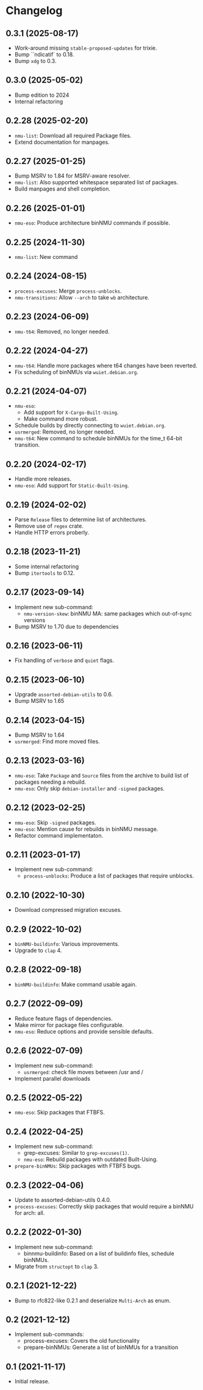 # Changelog

## 0.3.1 (2025-08-17)

* Work-around missing `stable-proposed-updates` for trixie.
* Bump ``ndicatif` to 0.18.
* Bump `xdg` to 0.3.

## 0.3.0 (2025-05-02)

* Bump edition to 2024
* Internal refactoring

## 0.2.28 (2025-02-20)

* `nmu-list`: Download all required Package files.
* Extend documentation for manpages.

## 0.2.27 (2025-01-25)

* Bump MSRV to 1.84 for MSRV-aware resolver.
* `nmu-list`: Also supported whitespace separated list of packages.
* Build manpages and shell completion.

## 0.2.26 (2025-01-01)

* `nmu-eso`: Produce architecture binNMU commands if possible.

## 0.2.25 (2024-11-30)

* `nmu-list`: New command

## 0.2.24 (2024-08-15)

* `process-excuses`: Merge `process-unblocks`.
* `nmu-transitions`: Allow `--arch` to take `wb` architecture.

## 0.2.23 (2024-06-09)

* `nmu-t64`: Removed, no longer needed.

## 0.2.22 (2024-04-27)

* `nmu-t64`: Handle more packages where t64 changes have been reverted.
* Fix scheduling of binNMUs via `wuiet.debian.org`.

## 0.2.21 (2024-04-07)

* `nmu-eso`:
  - Add support for `X-Cargo-Built-Using`.
  - Make command more robust.
* Schedule builds by directly connecting to `wuiet.debian.org`.
* `usrmerged`: Removed, no longer needed.
* `nmu-t64`: New command to schedule binNMUs for the time_t 64-bit transition.

## 0.2.20 (2024-02-17)

* Handle more releases.
* `nmu-eso`: Add support for `Static-Built-Using`.

## 0.2.19 (2024-02-02)

* Parse `Release` files to determine list of architectures.
* Remove use of `regex` crate.
* Handle HTTP errors proberly.

## 0.2.18 (2023-11-21)

* Some internal refactoring
* Bump `itertools` to 0.12.

## 0.2.17 (2023-09-14)

* Implement new sub-command:
  * `nmu-version-skew`: binNMU MA: same packages which out-of-sync versions
* Bump MSRV to 1.70 due to dependencies

## 0.2.16 (2023-06-11)

* Fix handling of `verbose` and `quiet` flags.

## 0.2.15 (2023-06-10)

* Upgrade `assorted-debian-utils` to 0.6.
* Bump MSRV to 1.65

## 0.2.14 (2023-04-15)

* Bump MSRV to 1.64
* `usrmerged`: Find more moved files.

## 0.2.13 (2023-03-16)

* `nmu-eso`: Take `Package` and `Source` files from the archive to build list of packages needing a rebuild.
* `nmu-eso`: Only skip `debian-installer` and `-signed` packages.

## 0.2.12 (2023-02-25)

* `nmu-eso`: Skip `-signed` packages.
* `nmu-eso`: Mention cause for rebuilds in binNMU message.
* Refactor command implementaton.

## 0.2.11 (2023-01-17)

* Implement new sub-command:
  * `process-unblocks`: Produce a list of packages that require unblocks.

## 0.2.10 (2022-10-30)

* Download compressed migration excuses.

## 0.2.9 (2022-10-02)

* `binNMU-buildinfo`: Various improvements.
* Upgrade to `clap` 4.

## 0.2.8 (2022-09-18)

* `binNMU-buildinfo`: Make command usable again.

## 0.2.7 (2022-09-09)

* Reduce feature flags of dependencies.
* Make mirror for package files configurable.
* `nmu-eso`: Reduce options and provide sensible defaults.

## 0.2.6 (2022-07-09)

* Implement new sub-command:
  * `usrmerged`: check file moves between /usr and /
* Implement parallel downloads

## 0.2.5 (2022-05-22)

* `nmu-eso`: Skip packages that FTBFS.

## 0.2.4 (2022-04-25)

* Implement new sub-command:
  * grep-excuses: Similar to `grep-excuses(1)`.
  * `nmu-eso`: Rebuild packages with outdated Built-Using.
* `prepare-binNMUs`: Skip packages with FTBFS bugs.

## 0.2.3 (2022-04-06)

* Update to assorted-debian-utils 0.4.0.
* `process-excuses`: Correctly skip packages that would require a binNMU for arch: all.

## 0.2.2 (2022-01-30)

* Implement new sub-command:
  * binnmu-buildinfo: Based on a list of buildinfo files, schedule binNMUs.
* Migrate from `structopt` to `clap` 3.

## 0.2.1 (2021-12-22)

* Bump to rfc822-like 0.2.1 and deserialize `Multi-Arch` as enum.

## 0.2 (2021-12-12)

* Implement sub-commands:
  * process-excuses: Covers the old functionality
  * prepare-binNMUs: Generate a list of binNMUs for a transition

## 0.1 (2021-11-17)

* Initial release.
